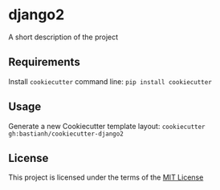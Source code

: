 django2
=======

A short description of the project

Requirements
------------
Install `cookiecutter` command line: `pip install cookiecutter`    

Usage
-----
Generate a new Cookiecutter template layout: `cookiecutter gh:bastianh/cookiecutter-django2`    

License
-------
This project is licensed under the terms of the [MIT License](/LICENSE)
